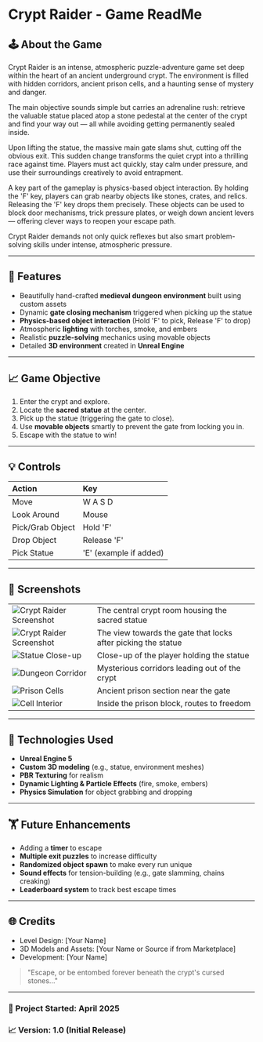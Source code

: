 # Crypt Raider - Game ReadMe

## 🕹️ About the Game
Crypt Raider is an intense, atmospheric puzzle-adventure game set deep within the heart of an ancient underground crypt. The environment is filled with hidden corridors, ancient prison cells, and a haunting sense of mystery and danger.

The main objective sounds simple but carries an adrenaline rush: retrieve the valuable statue placed atop a stone pedestal at the center of the crypt and find your way out — all while avoiding getting permanently sealed inside.

Upon lifting the statue, the massive main gate slams shut, cutting off the obvious exit. This sudden change transforms the quiet crypt into a thrilling race against time. Players must act quickly, stay calm under pressure, and use their surroundings creatively to avoid entrapment.

A key part of the gameplay is physics-based object interaction. By holding the 'F' key, players can grab nearby objects like stones, crates, and relics. Releasing the 'F' key drops them precisely. These objects can be used to block door mechanisms, trick pressure plates, or weigh down ancient levers — offering clever ways to reopen your escape path.

Crypt Raider demands not only quick reflexes but also smart problem-solving skills under intense, atmospheric pressure.

---

## 🔮 Features
- Beautifully hand-crafted **medieval dungeon environment** built using custom assets
- Dynamic **gate closing mechanism** triggered when picking up the statue
- **Physics-based object interaction** (Hold 'F' to pick, Release 'F' to drop)
- Atmospheric **lighting** with torches, smoke, and embers
- Realistic **puzzle-solving** mechanics using movable objects
- Detailed **3D environment** created in **Unreal Engine**

---

## 📈 Game Objective
1. Enter the crypt and explore.
2. Locate the **sacred statue** at the center.
3. Pick up the statue (triggering the gate to close).
4. Use **movable objects** smartly to prevent the gate from locking you in.
5. Escape with the statue to win!

---

## 💡 Controls
| Action | Key |
|:------|:---|
| Move | W A S D |
| Look Around | Mouse |
| Pick/Grab Object | Hold 'F' |
| Drop Object | Release 'F' |
| Pick Statue | 'E' (example if added) |

---

## 🎨 Screenshots

| | |
|:--|:--|
| ![Crypt Raider Screenshot](https://drive.google.com/uc?id=1UKiyWmmRZWw3CjALSuGPDMMSHNtzpTJ3)| The central crypt room housing the sacred statue |
| ![Crypt Raider Screenshot](https://drive.google.com/uc?id=187XAkWfgV5fcn0RzfTF-Lp_mCL4O1zgI) | The view towards the gate that locks after picking the statue |
| ![Statue Close-up](https://drive.google.com/uc?id=1EPeDfreEV39LgCP_b26TVmBr8J_rEjyX) | Close-up of the player holding the statue |
| ![Dungeon Corridor](https://drive.google.com/uc?id=1YiBq2UX07Pdi18L-1eohmwL9-97dzd1g) | Mysterious corridors leading out of the crypt |
| ![Prison Cells](https://drive.google.com/uc?id=1N3pzttg_NuKAW-9UKZmXwd_FwYFpmz_x) | Ancient prison section near the gate |
| ![Cell Interior](https://drive.google.com/uc?id=1AxAnkIh9hATuom3-l7189vzGQKiF6F6s) | Inside the prison block, routes to freedom |

---

## 📂 Technologies Used
- **Unreal Engine 5**
- **Custom 3D modeling** (e.g., statue, environment meshes)
- **PBR Texturing** for realism
- **Dynamic Lighting & Particle Effects** (fire, smoke, embers)
- **Physics Simulation** for object grabbing and dropping

---

## 🏋️ Future Enhancements
- Adding a **timer** to escape
- **Multiple exit puzzles** to increase difficulty
- **Randomized object spawn** to make every run unique
- **Sound effects** for tension-building (e.g., gate slamming, chains creaking)
- **Leaderboard system** to track best escape times

---

## 🌐 Credits
- Level Design: [Your Name]
- 3D Models and Assets: [Your Name or Source if from Marketplace]
- Development: [Your Name]


> "Escape, or be entombed forever beneath the crypt's cursed stones..."

---

### 📅 Project Started: April 2025

### 📈 Version: 1.0 (Initial Release)

